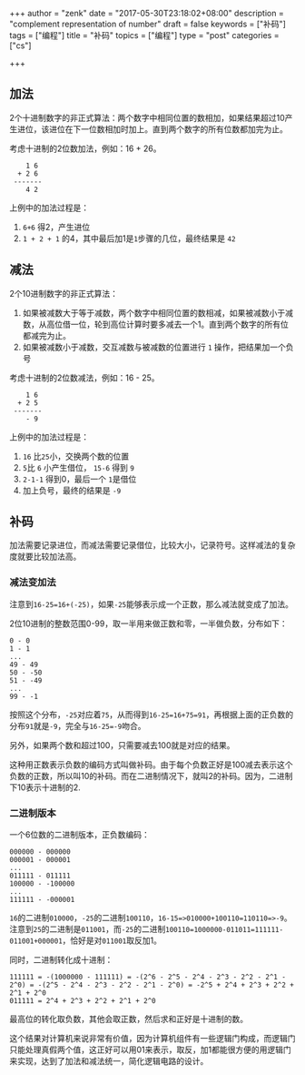 +++
author = "zenk"
date = "2017-05-30T23:18:02+08:00"
description = "complement representation of number"
draft = false
keywords = ["补码"]
tags = ["编程"]
title = "补码"
topics = ["编程"]
type = "post"
categories = ["cs"]

+++


## 加法

2个十进制数字的非正式算法：两个数字中相同位置的数相加，如果结果超过10产生进位，该进位在下一位数相加时加上。直到两个数字的所有位数都加完为止。

考虑十进制的2位数加法，例如：16 + 26。

```
    1 6
  + 2 6
 -------
    4 2
```


上例中的加法过程是：

1. `6+6` 得2，产生进位
2. `1 + 2 + 1` 的4，其中最后加1是`1`步骤的几位，最终结果是 `42`

## 减法

2个10进制数字的非正式算法：

1. 如果被减数大于等于减数，两个数字中相同位置的数相减，如果被减数小于减数，从高位借一位，轮到高位计算时要多减去一个1。直到两个数字的所有位都减完为止。
2. 如果被减数小于减数，交互减数与被减数的位置进行 `1` 操作，把结果加一个负号

考虑十进制的2位数减法，例如：16 - 25。

```
    1 6
  + 2 5
 -------
    - 9
```

上例中的加法过程是：

1. `16` 比`25`小，交换两个数的位置
2. `5`比 `6` 小产生借位， `15-6` 得到 `9`
3. `2-1-1` 得到0，最后一个 `1`是借位
4. 加上负号，最终的结果是 `-9`

## 补码

加法需要记录进位，而减法需要记录借位，比较大小，记录符号。这样减法的复杂度就要比较加法高。

### 减法变加法

注意到`16-25=16+(-25)`，如果`-25`能够表示成一个正数，那么减法就变成了加法。

2位10进制的整数范围0-99，取一半用来做正数和零，一半做负数，分布如下：

```
0 - 0
1 - 1
...
49 - 49
50 - -50
51 - -49
...
99 - -1
```

按照这个分布，`-25`对应着`75`，从而得到`16-25=16+75=91`，再根据上面的正负数的分布`91`就是`-9`，完全与`16-25=-9`吻合。

另外，如果两个数和超过100，只需要减去100就是对应的结果。

这种用正数表示负数的编码方式叫做补码。由于每个负数正好是100减去表示这个负数的正数，所以叫10的补码。而在二进制情况下，就叫2的补码。因为，二进制下10表示十进制的2.

### 二进制版本

一个6位数的二进制版本，正负数编码：

```
000000 - 000000
000001 - 000001
...
011111 - 011111
100000 - -100000
...
111111 - -000001
```

`16`的二进制`010000`，`-25`的二进制`100110`，`16-15=>010000+100110=110110=>-9`。注意到`25`的二进制是`011001`，而`-25`的二进制`100110=1000000-011011=111111-011001+000001`，恰好是对`011001`取反加1。

同时，二进制转化成十进制：

```
111111 = -(1000000 - 111111) = -(2^6 - 2^5 - 2^4 - 2^3 - 2^2 - 2^1 - 2^0) = -(2^5 - 2^4 - 2^3 - 2^2 - 2^1 - 2^0) = -2^5 + 2^4 + 2^3 + 2^2 + 2^1 + 2^0
011111 = 2^4 + 2^3 + 2^2 + 2^1 + 2^0
```

最高位的转化取负数，其他会取正数，然后求和正好是十进制的数。

这个结果对计算机来说非常有价值，因为计算机组件有一些逻辑门构成，而逻辑门只能处理真假两个值，这正好可以用01来表示，取反，加1都能很方便的用逻辑门来实现，达到了加法和减法统一，简化逻辑电路的设计。

